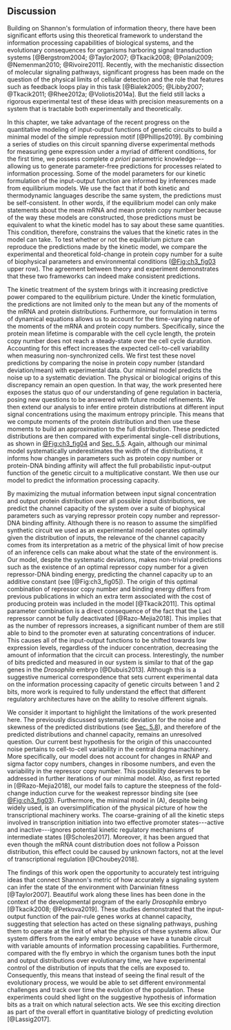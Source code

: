 ## Discussion 

Building on Shannon's formulation of information theory, there have been
significant efforts using this theoretical framework to understand the
information processing capabilities of biological systems, and the evolutionary
consequences for organisms harboring signal transduction systems
[@Bergstrom2004; @Taylor2007; @Tkacik2008; @Polani2009; @Nemenman2010;
@Rivoire2011]. Recently, with the mechanistic dissection of molecular signaling
pathways, significant progress has been made on the question of the physical
limits of cellular detection and the role that features such as feedback loops
play in this task [@Bialek2005; @Libby2007; @Tkacik2011; @Rhee2012a;
@Voliotis2014a]. But the field still lacks a rigorous experimental test of these
ideas with precision measurements on a system that is tractable both
experimentally and theoretically.

In this chapter, we take advantage of the recent progress on the quantitative
modeling of input-output functions of genetic circuits to build a minimal model
of the simple repression motif [@Phillips2019]. By combining a series of studies
on this circuit spanning diverse experimental methods for measuring gene
expression under a myriad of different conditions, for the first time, we
possess complete *a priori* parametric knowledge---allowing us to generate
parameter-free predictions for processes related to information processing. Some
of the model parameters for our kinetic formulation of the input-output function
are informed by inferences made from equilibrium models. We use the fact that if
both kinetic and thermodynamic languages describe the same system, the
predictions must be self-consistent. In other words, if the equilibrium model
can only make statements about the mean mRNA and mean protein copy number
because of the way these models are constructed, those predictions must be
equivalent to what the kinetic model has to say about these same quantities.
This condition, therefore, constrains the values that the kinetic rates in the
model can take. To test whether or not the equilibrium picture can reproduce the
predictions made by the kinetic model, we compare the experimental and
theoretical fold-change in protein copy number for a suite of biophysical
parameters and environmental conditions ([@Fig:ch3_fig03](C) upper row). The
agreement between theory and experiment demonstrates that these two frameworks
can indeed make consistent predictions.

The kinetic treatment of the system brings with it increasing predictive power
compared to the equilibrium picture. Under the kinetic formulation, the
predictions are not limited only to the mean but any of the moments of the mRNA
and protein distributions. Furthermore, our formulation in terms of dynamical
equations allows us to account for the time-varying nature of the moments of the
mRNA and protein copy numbers. Specifically, since the protein mean lifetime is
comparable with the cell cycle length, the protein copy number does not reach a
steady-state over the cell cycle duration. Accounting for this effect increases
the expected cell-to-cell variability when measuring non-synchronized cells. We
first test these novel predictions by comparing the noise in protein copy number
(standard deviation/mean) with experimental data. Our minimal model predicts the
noise up to a systematic deviation. The physical or biological origins of this
discrepancy remain an open question. In that way, the work presented here
exposes the status quo of our understanding of gene regulation in bacteria,
posing new questions to be answered with future model refinements. We then
extend our analysis to infer entire protein distributions at different input
signal concentrations using the maximum entropy principle. This means that we
compute moments of the protein distribution and then use these moments to build
an approximation to the full distribution. These predicted distributions are
then compared with experimental single-cell distributions, as shown in
[@Fig:ch3_fig04](B) and [Sec. 5.5](#sec:ch5_sec06). Again, although our minimal
model systematically underestimates the width of the distributions, it informs
how changes in parameters such as protein copy number or protein-DNA binding
affinity will affect the full probabilistic input-output function of the genetic
circuit to a multiplicative constant. We then use our model to predict the
information processing capacity.

By maximizing the mutual information between input signal concentration and
output protein distribution over all possible input distributions, we predict
the channel capacity of the system over a suite of biophysical parameters such
as varying repressor protein copy number and repressor-DNA binding affinity.
Although there is no reason to assume the simplified synthetic circuit we used
as an experimental model operates optimally given the distribution of inputs,
the relevance of the channel capacity comes from its interpretation as a metric
of the physical limit of how precise of an inference cells can make about what
the state of the environment is. Our model, despite the systematic deviations,
makes non-trivial predictions such as the existence of an optimal repressor copy
number for a given repressor-DNA binding energy, predicting the channel capacity
up to an additive constant (see [@Fig:ch3_fig05]). The origin of this optimal
combination of repressor copy number and binding energy differs from previous
publications in which an extra term associated with the cost of producing
protein was included in the model [@Tkacik2011]. This optimal parameter
combination is a direct consequence of the fact that the LacI repressor cannot
be fully deactivated [@Razo-Mejia2018]. This implies that as the number of
repressors increases, a significant number of them are still able to bind to the
promoter even at saturating concentrations of inducer. This causes all of the
input-output functions to be shifted towards low expression levels, regardless
of the inducer concentration, decreasing the amount of information that the
circuit can process. Interestingly, the number of bits predicted and measured in
our system is similar to that of the gap genes in the *Drosophila* embryo
[@Dubuis2013]. Although this is a suggestive numerical correspondence that sets
current experimental data on the information processing capacity of genetic
circuits between 1 and 2 bits, more work is required to fully understand the
effect that different regulatory architectures have on the ability to resolve
different signals.

We consider it important to highlight the limitations of the work presented
here. The previously discussed systematic deviation for the noise and skewness
of the predicted distributions (see [Sec. 5.8](#sec:ch5_sec09)), and therefore
of the predicted distributions and channel capacity, remains an unresolved
question. Our current best hypothesis for the origin of this unaccounted noise
pertains to cell-to-cell variability in the central dogma machinery. More
specifically, our model does not account for changes in RNAP and sigma factor
copy numbers, changes in ribosome numbers, and even the variability in the
repressor copy number. This possibility deserves to be addressed in further
iterations of our minimal model. Also, as first reported in [@Razo-Mejia2018],
our model fails to capture the steepness of the fold-change induction curve for
the weakest repressor binding site (see [@Fig:ch3_fig03](B)). Furthermore, the
minimal model in (A), despite being widely used, is an oversimplification of the
physical picture of how the transcriptional machinery works. The coarse-graining
of all the kinetic steps involved in transcription initiation into two effective
promoter states---active and inactive---ignores potential kinetic regulatory
mechanisms of intermediate states [@Scholes2017]. Moreover, it has been argued
that even though the mRNA count distribution does not follow a Poisson
distribution, this effect could be caused by unknown factors, not at the level
of transcriptional regulation [@Choubey2018].

The findings of this work open the opportunity to accurately test intriguing
ideas that connect Shannon's metric of how accurately a signaling system can
infer the state of the environment with Darwinian fitness [@Taylor2007].
Beautiful work along these lines has been done in the context of the
developmental program of the early *Drosophila* embryo [@Tkacik2008;
@Petkova2019]. These studies demonstrated that the input-output function of the
pair-rule genes works at channel capacity, suggesting that selection has acted
on these signaling pathways, pushing them to operate at the limit of what the
physics of these systems allow. Our system differs from the early embryo because
we have a tunable circuit with variable amounts of information processing
capabilities. Furthermore, compared with the fly embryo in which the organism
tunes both the input and output distributions over evolutionary time, we have
experimental control of the distribution of inputs that the cells are exposed
to. Consequently, this means that instead of seeing the final result of the
evolutionary process, we would be able to set different environmental challenges
and track over time the evolution of the population. These experiments could
shed light on the suggestive hypothesis of information bits as a trait on which
natural selection acts. We see this exciting direction as part of the overall
effort in quantitative biology of predicting evolution [@Lassig2017].
